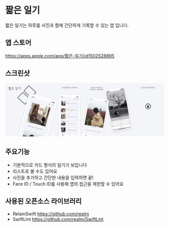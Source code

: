 # 짧은 일기

짧은 일기는 하루를 사진과 함께 간단하게 기록할 수 있는 앱 입니다.

## 앱 스토어

https://apps.apple.com/app/짧은-일기/id1502528895

## 스크린샷

![](screenshot.png)

## 주요기능

- 기본적으로 카드 형식의 일기가 보입니다
- 리스트로 볼 수도 있어요
- 사진을 추가하고 간단한 내용을 입력하면 끝!
- Face ID / Touch ID를 사용해 앱의 접근을 제한할 수 있어요


## 사용된 오픈소스 라이브러리
- RelamSwift
https://github.com/realm
- SwiftLint
https://github.com/realm/SwiftLint
